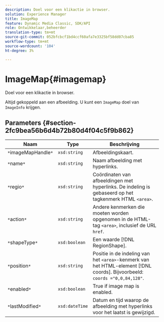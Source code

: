```yaml
---
description: Doel voor een klikactie in browser.
solution: Experience Manager
title: ImageMap
feature: Dynamic Media Classic, SDK/API
role: Ontwikkelaar,beheerder
translation-type: tm+mt
source-git-commit: 052bfcbcf1bd4ccf60afa7e3325bf58dd07cba85
workflow-type: tm+mt
source-wordcount: '104'
ht-degree: 3%

---
```



# ImageMap{#imagemap}

Doel voor een klikactie in browser.

Altijd gekoppeld aan een afbeelding. U kunt een `ImageMap` doel van `ImageInfo` krijgen.

## Parameters {#section-2fc9bea56b6d4b72b80d4f04c5f9b862}

| Naam | Type | Beschrijving |
|---|---|---|
| `*`imageMapHandle`*` | `xsd:string` | Afbeeldingskaart. |
| `*`name`*` | `xsd:string` | Naam afbeelding met hyperlinks. |
| `*`regio`*` | `xsd:string` | Coördinaten van afbeeldingen met hyperlinks. De indeling is gebaseerd op het tagkenmerk HTML `<area>`. |
| `*`action`*` | `xsd:string` | Andere kenmerken die moeten worden opgenomen in de HTML-tag `<area>`, inclusief de URL `href`. |
| `*`shapeType`*` | `xsd:boolean` | Een waarde [!DNL RegionShape]. |
| `*`position`*` | `xsd:string` | Positie in de indeling van het `<area>`-kenmerk van het HTML-element [!DNL coords]. Bijvoorbeeld: `coords ="0,0,84,128"`. |
| `*`enabled`*` | `xsd:boolean` | True if image map is enabled. |
| `*`lastModified`*` | `xsd:dateTime` | Datum en tijd waarop de afbeelding met hyperlinks voor het laatst is gewijzigd. |


